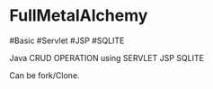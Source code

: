 # FullMetalAlchemy
#Basic
#Servlet
#JSP
#SQLITE

Java CRUD OPERATION using SERVLET JSP SQLITE


Can be fork/Clone. 
